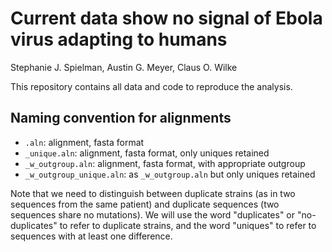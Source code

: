 Current data show no signal of Ebola virus adapting to humans
=============================================================
Stephanie J. Spielman, Austin G. Meyer, Claus O. Wilke

This repository contains all data and code to reproduce the analysis.



## Naming convention for alignments

* `.aln`: alignment, fasta format
* `_unique.aln`: alignment, fasta format, only uniques retained
* `_w_outgroup.aln`: alignment, fasta format, with appropriate outgroup
* `_w_outgroup_unique.aln`: as `_w_outgroup.aln` but only uniques retained

Note that we need to distinguish between duplicate strains (as in two sequences from the same patient) and duplicate sequences (two sequences share no mutations). We will use the word "duplicates" or "no-duplicates" to refer to duplicate strains, and the word "uniques" to refer to sequences with at least one difference.
